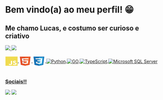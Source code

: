 # Bem vindo(a) ao meu perfil! 😁
## Me chamo Lucas, e costumo ser curioso e criativo



<div>
  <a href="https://github.com/Luews">
  <img height="180em" src="https://github-readme-stats.vercel.app/api?username=Luews&show_icons=true&theme=tokyonight&include_all_commits=true&count_private=true"/>
  <img height="180em" src="https://github-readme-stats.vercel.app/api/top-langs/?username=Luews&layout=compact&langs_count=6&theme=tokyonight"/>
</div>
<div style="display: inline_block"><br>

  <img align="center" alt="Js" height="30" width="40" src="https://raw.githubusercontent.com/devicons/devicon/master/icons/javascript/javascript-plain.svg">
  <img align="center" alt="HTML" height="30" width="40" src="https://raw.githubusercontent.com/devicons/devicon/master/icons/html5/html5-original.svg">
  <img align="center" alt="CSS" height="30" width="40" src="https://raw.githubusercontent.com/devicons/devicon/master/icons/css3/css3-original.svg">
  <img align="center" alt="Python" height="30" width="40" src="https://cdn.jsdelivr.net/gh/devicons/devicon/icons/python/python-original.svg">
  <img align="center" alt="GO" height="30" width="40" src="https://cdn.jsdelivr.net/gh/devicons/devicon/icons/go/go-original.svg">
  <img align="center" alt="TypeScript" height="30" width="40" src="https://cdn.jsdelivr.net/gh/devicons/devicon/icons/typescript/typescript-original.svg">

  <img align="center" alt="Microsoft SQL Server" height="30" width="40" src="(https://img.shields.io/badge/Microsoft%20SQL%20Server-CC2927?style=for-the-badge&logo=microsoft%20sql%20server&logoColor=white)">
  


</div>
 
 <br>
 
  ### Sociais!!
 
<div> 
 <!--<a href="212149172642643969" target="_blank"><img src="https://img.shields.io/badge/Discord-7289DA?style=for-the-badge&logo=discord&logoColor=white" target="_blank"></a> -->
  <a href = "mailto:lucasdasilvacristiano@gmail.com"><img src="https://img.shields.io/badge/-Gmail-%23333?style=for-the-badge&logo=gmail&logoColor=white" target="_blank"></a>
  <a href="https://www.linkedin.com/in/lucas-da-silva-cristiano-4b9353222/" target="_blank"><img src="https://img.shields.io/badge/-LinkedIn-%230077B5?style=for-the-badge&logo=linkedin&logoColor=white" target="_blank"></a> 
 
   <!-- ![Snake animation](https://github.com/Luews/Luews/blob/output/github-contribution-grid-snake.svg) -->

</div>
